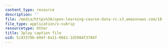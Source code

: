 ```yaml
---
content_type: resource
description: ''
file: /media/https%3A/open-learning-course-data-rc.s3.amazonaws.com/18-03sc-differential-equations-fall-2011/5c83379bb04f8a1186611d5984f3704f_tVzaX9u6YAE.srt
file_type: application/x-subrip
resourcetype: Other
title: 3play caption file
uid: 5c83379b-b04f-8a11-8661-1d5984f3704f
---
```

